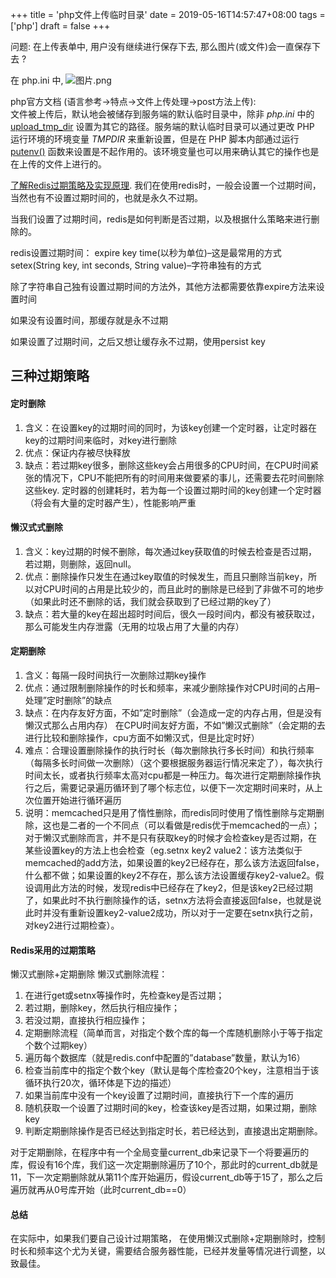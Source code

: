 +++
title = 'php文件上传临时目录'
date = 2019-05-16T14:57:47+08:00
tags = ['php']
draft = false
+++

问题: 在上传表单中, 用户没有继续进行保存下去, 那么图片(或文件)会一直保存下去 ?


在 php.ini 中, ![图片.png](https://upload-images.jianshu.io/upload_images/4073481-c1668711ff27fc03.png?imageMogr2/auto-orient/strip%7CimageView2/2/w/1240)


php官方文档 (语言参考->特点->文件上传处理->post方法上传):   
文件被上传后，默认地会被储存到服务端的默认临时目录中，除非 <var class="filename">php.ini</var> 中的 [upload_tmp_dir](mk:@MSITStore:D:\zhu-files\手册\php_manual_zh.chm::/res/ini.core.html#ini.upload-tmp-dir) 设置为其它的路径。服务端的默认临时目录可以通过更改 PHP 运行环境的环境变量 <var class="envar">TMPDIR</var> 来重新设置，但是在 PHP 脚本内部通过运行 [putenv()](mk:@MSITStore:D:\zhu-files\手册\php_manual_zh.chm::/res/function.putenv.html) 函数来设置是不起作用的。该环境变量也可以用来确认其它的操作也是在上传的文件上进行的。


[了解Redis过期策略及实现原理](https://www.cnblogs.com/linuxprobe-sarah/p/10386800.html).
我们在使用redis时，一般会设置一个过期时间，当然也有不设置过期时间的，也就是永久不过期。

当我们设置了过期时间，redis是如何判断是否过期，以及根据什么策略来进行删除的。

redis设置过期时间：
expire key time(以秒为单位)–这是最常用的方式
setex(String key, int seconds, String value)–字符串独有的方式

除了字符串自己独有设置过期时间的方法外，其他方法都需要依靠expire方法来设置时间

如果没有设置时间，那缓存就是永不过期

如果设置了过期时间，之后又想让缓存永不过期，使用persist key

## 三种过期策略
#### 定时删除
1. 含义：在设置key的过期时间的同时，为该key创建一个定时器，让定时器在key的过期时间来临时，对key进行删除
2. 优点：保证内存被尽快释放
3. 缺点：若过期key很多，删除这些key会占用很多的CPU时间，在CPU时间紧张的情况下，CPU不能把所有的时间用来做要紧的事儿，还需要去花时间删除这些key. 定时器的创建耗时，若为每一个设置过期时间的key创建一个定时器（将会有大量的定时器产生），性能影响严重
#### 懒汉式式删除
1.  含义：key过期的时候不删除，每次通过key获取值的时候去检查是否过期，若过期，则删除，返回null。
2. 优点：删除操作只发生在通过key取值的时候发生，而且只删除当前key，所以对CPU时间的占用是比较少的，而且此时的删除是已经到了非做不可的地步（如果此时还不删除的话，我们就会获取到了已经过期的key了）
3. 缺点：若大量的key在超出超时时间后，很久一段时间内，都没有被获取过，那么可能发生内存泄露（无用的垃圾占用了大量的内存）
#### 定期删除
1. 含义：每隔一段时间执行一次删除过期key操作
2. 优点：通过限制删除操作的时长和频率，来减少删除操作对CPU时间的占用–处理”定时删除”的缺点
3.  缺点：在内存友好方面，不如”定时删除”（会造成一定的内存占用，但是没有懒汉式那么占用内存） 在CPU时间友好方面，不如”懒汉式删除”（会定期的去进行比较和删除操作，cpu方面不如懒汉式，但是比定时好）
4. 难点：合理设置删除操作的执行时长（每次删除执行多长时间）和执行频率（每隔多长时间做一次删除）（这个要根据服务器运行情况来定了），每次执行时间太长，或者执行频率太高对cpu都是一种压力。每次进行定期删除操作执行之后，需要记录遍历循环到了哪个标志位，以便下一次定期时间来时，从上次位置开始进行循环遍历
5. 说明：memcached只是用了惰性删除，而redis同时使用了惰性删除与定期删除，这也是二者的一个不同点（可以看做是redis优于memcached的一点）；对于懒汉式删除而言，并不是只有获取key的时候才会检查key是否过期，在某些设置key的方法上也会检查（eg.setnx key2 value2：该方法类似于memcached的add方法，如果设置的key2已经存在，那么该方法返回false，什么都不做；如果设置的key2不存在，那么该方法设置缓存key2-value2。假设调用此方法的时候，发现redis中已经存在了key2，但是该key2已经过期了，如果此时不执行删除操作的话，setnx方法将会直接返回false，也就是说此时并没有重新设置key2-value2成功，所以对于一定要在setnx执行之前，对key2进行过期检查）。

#### Redis采用的过期策略
懒汉式删除+定期删除
懒汉式删除流程：
1. 在进行get或setnx等操作时，先检查key是否过期；
2. 若过期，删除key，然后执行相应操作；
3. 若没过期，直接执行相应操作；
4. 定期删除流程（简单而言，对指定个数个库的每一个库随机删除小于等于指定个数个过期key）
5. 遍历每个数据库（就是redis.conf中配置的”database”数量，默认为16）
6. 检查当前库中的指定个数个key（默认是每个库检查20个key，注意相当于该循环执行20次，循环体是下边的描述）
7. 如果当前库中没有一个key设置了过期时间，直接执行下一个库的遍历
8. 随机获取一个设置了过期时间的key，检查该key是否过期，如果过期，删除key
9. 判断定期删除操作是否已经达到指定时长，若已经达到，直接退出定期删除。

对于定期删除，在程序中有一个全局变量current_db来记录下一个将要遍历的库，假设有16个库，我们这一次定期删除遍历了10个，那此时的current_db就是11，下一次定期删除就从第11个库开始遍历，假设current_db等于15了，那么之后遍历就再从0号库开始（此时current_db==0）

#### 总结
在实际中，如果我们要自己设计过期策略， 在使用懒汉式删除+定期删除时，控制时长和频率这个尤为关键，需要结合服务器性能，已经并发量等情况进行调整，以致最佳。
